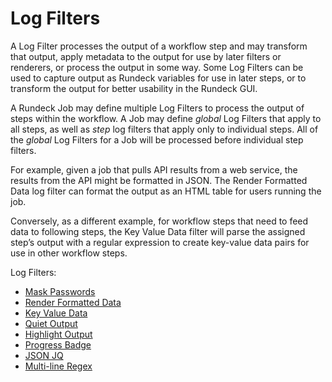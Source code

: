 # Log Filters

A Log Filter processes the output of a workflow step and may transform that output, apply metadata to the output for use by later filters or renderers, or process the output in some way. Some Log Filters can be used to capture output as Rundeck variables for use in later steps, or to transform the output for better usability in the Rundeck GUI.

A Rundeck Job may define multiple Log Filters to process the output of steps within the workflow. A Job may define *global* Log Filters that apply to all steps, as well as *step* log filters that apply only to individual steps. All of the *global* Log Filters for a Job will be processed before individual step filters.

For example, given a job that pulls API results from a web service, the results from the API might be formatted in JSON. The Render Formatted Data log filter can format the output as an HTML table for users running the job.

Conversely, as a different example, for workflow steps that need to feed data to following steps, the Key Value Data filter will parse the assigned step’s output with a regular expression to create key-value data pairs for use in other workflow steps.

Log Filters:

- [Mask Passwords](/manual/log-filters/mask-passwords.md)
- [Render Formatted Data](/manual/log-filters/render-formatted-data.md)
- [Key Value Data](/manual/log-filters/key-value-data.md)
- [Quiet Output](/manual/log-filters/quiet-output.md)
- [Highlight Output](/manual/log-filters/highlight-output.md)
- [Progress Badge](/manual/log-filters/progress-badge.md)
- [JSON JQ](/manual/log-filters/json-jq.md)
- [Multi-line Regex](/manual/log-filters/multi-line-regex.md)
